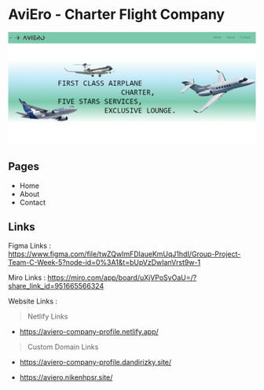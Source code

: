 # AviEro - Charter Flight Company

![Aviero Homepage](assets/aviero.png)

## Pages

- Home
- About
- Contact

## Links

Figma Links : https://www.figma.com/file/twZQwImFDlaueKmUqJ1hdI/Group-Project-Team-C-Week-5?node-id=0%3A1&t=bUpVzDwIanVrst9w-1

Miro Links : https://miro.com/app/board/uXjVPoSyOaU=/?share_link_id=951665566324

Website Links :

> Netlify Links

- https://aviero-company-profile.netlify.app/

> Custom Domain Links

- https://aviero-company-profile.dandirizky.site/

- https://aviero.nikenhpsr.site/
